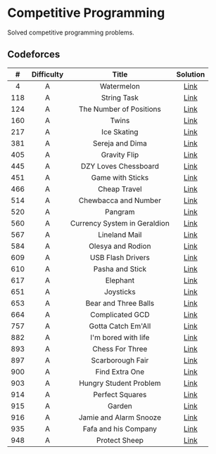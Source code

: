 # Competitive Programming

Solved competitive programming problems.

## Codeforces

| # | Difficulty | Title | Solution |
| :--: | :--: | :--: | :--: |
| 4 | A | Watermelon | [Link](codeforces/4A.py) |
| 118 | A | String Task | [Link](codeforces/118A.py) |
| 124 | A | The Number of Positions | [Link](codeforces/124A.py) |
| 160 | A | Twins | [Link](codeforces/160A.py) |
| 217 | A | Ice Skating | [Link](codeforces/217A.py) |
| 381 | A | Sereja and Dima | [Link](codeforces/381A.py) |
| 405 | A | Gravity Flip | [Link](codeforces/405A.py) |
| 445 | A | DZY Loves Chessboard | [Link](codeforces/445A.py) |
| 451 | A | Game with Sticks | [Link](codeforces/451A.py) |
| 466 | A | Cheap Travel | [Link](codeforces/466A.py) |
| 514 | A | Chewbacca and Number | [Link](codeforces/514A.py) |
| 520 | A | Pangram | [Link](codeforces/520A.py) |
| 560 | A | Currency System in Geraldion | [Link](codeforces/560A.py) |
| 567 | A | Lineland Mail | [Link](codeforces/567A.py) |
| 584 | A | Olesya and Rodion | [Link](codeforces/584A.py) |
| 609 | A | USB Flash Drivers | [Link](codeforces/609A.py) |
| 610 | A | Pasha and Stick | [Link](codeforces/610A.py) |
| 617 | A | Elephant | [Link](codeforces/617A.py) |
| 651 | A | Joysticks | [Link](codeforces/651A.py) |
| 653 | A | Bear and Three Balls | [Link](codeforces/653A.py) |
| 664 | A | Complicated GCD | [Link](codeforces/664A.py) |
| 757 | A | Gotta Catch Em'All | [Link](codeforces/757A.py) |
| 882 | A | I'm bored with life | [Link](codeforces/882A.py) |
| 893 | A | Chess For Three | [Link](codeforces/893A.py) |
| 897 | A | Scarborough Fair | [Link](codeforces/897A.py) |
| 900 | A | Find Extra One | [Link](codeforces/900A.py) |
| 903 | A | Hungry Student Problem | [Link](codeforces/903A.py) |
| 914 | A | Perfect Squares | [Link](codeforces/914A.py) |
| 915 | A | Garden | [Link](codeforces/915A.py) |
| 916 | A | Jamie and Alarm Snooze | [Link](codeforces/916A.py) |
| 935 | A | Fafa and his Company | [Link](codeforces/935A.py) |
| 948 | A | Protect Sheep | [Link](codeforces/948A.py) |